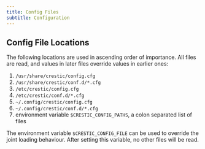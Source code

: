 ```yaml
---
title: Config Files
subtitle: Configuration
---
```


## Config File Locations

The following locations are used in ascending order of importance. All files are read, and values in later files override values in earlier ones:

 1. `/usr/share/crestic/config.cfg`
 1. `/usr/share/crestic/conf.d/*.cfg`
 1. `/etc/crestic/config.cfg`
 1. `/etc/crestic/conf.d/*.cfg`
 1. `~/.config/crestic/config.cfg`
 1. `~/.config/crestic/conf.d/*.cfg`
 1. environment variable `$CRESTIC_CONFIG_PATHS`, a colon separated list of files

The environment variable `$CRESTIC_CONFIG_FILE` can be used to override the joint loading behaviour. After setting this variable, no other files will be read.
